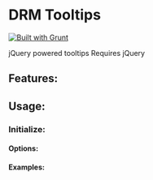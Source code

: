 # DRM Tooltips

[![Built with Grunt](https://cdn.gruntjs.com/builtwith.png)](http://gruntjs.com/)

jQuery powered tooltips
Requires jQuery

## Features:

## Usage:

### Initialize:

#### Options:

#### Examples: